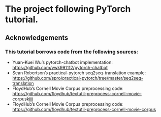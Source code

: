# The project following  PyTorch tutorial.
## Acknowledgements

### This tutorial borrows code from the following sources:

* Yuan-Kuei Wu’s pytorch-chatbot implementation: https://github.com/ywk991112/pytorch-chatbot
* Sean Robertson’s practical-pytorch seq2seq-translation example: https://github.com/spro/practical-pytorch/tree/master/seq2seq-translation
* FloydHub’s Cornell Movie Corpus preprocessing code: https://github.com/floydhub/textutil-preprocess-cornell-movie-corpuskjjjj
* FloydHub’s Cornell Movie Corpus preprocessing code: https://github.com/floydhub/textutil-preprocess-cornell-movie-corpus
